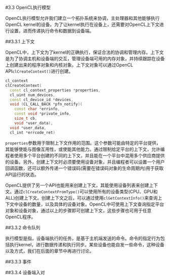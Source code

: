 #3.3 OpenCL执行模型

OpenCL执行模型允许我们建立一个拓扑系统来协调，主处理器和其他能够执行OpenCL kernel的设备。为了让kernel执行在设备上，还需要对OpenCL上下文进行设置，进而传递执行命令和数据到设备端。

##3.3.1 上下文

OpenCL中，上下文为了kernel的正确执行，保证合法的协调和管理内存。上下文是为了协调主机和设备端的交互，管理设备端可用的内存对象，并持续跟踪在设备上创建出来的程序对象和内核对象。上下文对象可以通过OpenCL API`clCreateContext()`进行创建。

```c++
cl_context
clCreateContext(
  const cl_context_properties *properties,
  cl_uint num_devices,
  const cl_device_id *devices,
  void (CL_CALL_BACK *pfn_notify)(
    const char *errinfo,
	const void *private_info,
	size_t cb,
	void *user_data),
  void *user_data,
  cl_int *errcode_ret)
```

`properties`参数用于限制上下文作用的范围。这个参数可能由特定的平台提供，其能够使能与图像互用性，或使能其他能力。通过限制给定平台的上下文，允许编程者使用多个平台创建的不同的上下文，并且能在一个平台中混用多个供应商提供的设备。另外，创建上下文时必须要使用设备对象，并且编程者可以设置一个用户回调函数，还可以额外传递一个错误码(需要在错误码对象的生命周期内)用于获取API运行的状态。

OpenCL提供了另一个API也能用来创建上下文，其能使用设备列表来创建上下文。通过`clCreateContextFromType()`可以使用所有的设备类型(CPU、GPU和ALL)创建上下文。创建上下文之后，可以通过使用`clGetContextInfo()`来查询上下文中设备的数量，以及具体的设备对象。OpenCL中可使用上下文查询指定平台对象和设备对象，通过以上的步骤即可创建上下文，这些步骤也可用于任意OpenCL程序。

##3.3.2 命令队列

执行模型是指，设备端执行的任务，是基于主机端发送的命令。命令的指定行为包括执行kernel，进行数据传递和执行同步。某些设备也能自发一些命令，这种设备以及方式，我们在后面的章节中再进行讨论。



##3.3.3 事件

##3.3.4 设备端入对


